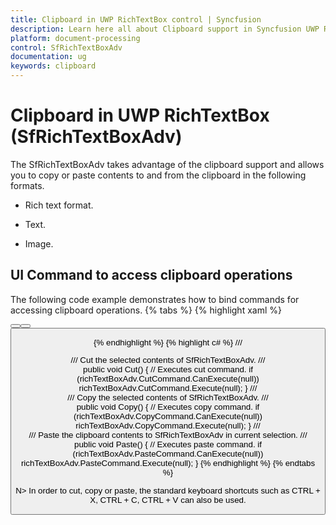 ```yaml
---
title: Clipboard in UWP RichTextBox control | Syncfusion
description: Learn here all about Clipboard support in Syncfusion UWP RichTextBox (SfRichTextBoxAdv) control and more.
platform: document-processing
control: SfRichTextBoxAdv
documentation: ug
keywords: clipboard
---
```

# Clipboard in UWP RichTextBox (SfRichTextBoxAdv)

The SfRichTextBoxAdv takes advantage of the clipboard support and allows you to copy or paste contents to and from the clipboard in the following formats.

* Rich text format.

* Text.

* Image.

## UI Command to access clipboard operations


The following code example demonstrates how to bind commands for accessing clipboard operations.
{% tabs %}
{% highlight xaml %}
<!-- Binds button to the CutCommand -->
<Button Content="Cut" Command="{Binding ElementName=richTextBoxAdv, Path=CutCommand, Mode=TwoWay}" />
<!-- Binds button to the CopyCommand -->
<Button Content="Copy" Command="{Binding ElementName=richTextBoxAdv, Path=CopyCommand, Mode=TwoWay}" />
<!-- Binds button to the PasteCommand -->
<Button Content="Paste" Command="{Binding ElementName=richTextBoxAdv, Path=PasteCommand, Mode=TwoWay}" />


{% endhighlight %}
{% highlight c# %}
/// <summary>
/// Cut the selected contents of SfRichTextBoxAdv.
/// </summary>
public void Cut()
{
    // Executes cut command.
    if (richTextBoxAdv.CutCommand.CanExecute(null))
        richTextBoxAdv.CutCommand.Execute(null);
}
/// <summary>
/// Copy the selected contents of SfRichTextBoxAdv.
/// </summary>
public void Copy()
{
    // Executes copy command.
    if (richTextBoxAdv.CopyCommand.CanExecute(null))
        richTextBoxAdv.CopyCommand.Execute(null);
}
/// <summary>
/// Paste the clipboard contents to SfRichTextBoxAdv in current selection.
/// </summary>
public void Paste()
{
    // Executes paste command.
    if (richTextBoxAdv.PasteCommand.CanExecute(null))
        richTextBoxAdv.PasteCommand.Execute(null);
}
{% endhighlight %}
{% endtabs %}

N> In order to cut, copy or paste, the standard keyboard shortcuts such as CTRL + X, CTRL + C, CTRL + V can also be used.
